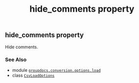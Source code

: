 ﻿---
title: hide_comments property
second_title: GroupDocs.Conversion for Python via .NET API References
description: 
type: docs
weight: 230
url: /python-net/groupdocs.conversion.options.load/csvloadoptions/hide_comments/
is_root: false
---

## hide_comments property


Hide comments.

### See Also
* module [`groupdocs.conversion.options.load`](../../)
* class [`CsvLoadOptions`](/conversion/python-net/groupdocs.conversion.options.load/csvloadoptions)
